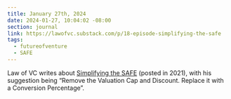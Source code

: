 ```yaml
---
title: January 27th, 2024
date: 2024-01-27, 10:04:02 -08:00
section: journal
link: https://lawofvc.substack.com/p/18-episode-simplifying-the-safe
tags:
  - futureofventure
  - SAFE
---
```

Law of VC writes about [Simplifying the SAFE](https://lawofvc.substack.com/p/18-episode-simplifying-the-safe) (posted in 2021), with his suggestion being “Remove the Valuation Cap and Discount. Replace it with a Conversion Percentage”. 